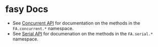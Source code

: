 # fasy Docs

* See [Concurrent API](concurrent-API.md) for documentation on the methods in the `FA.concurrent.*` namespace.
* See [Serial API](serial-API.md) for documenation on the methods in the `FA.serial.*` namespace.
